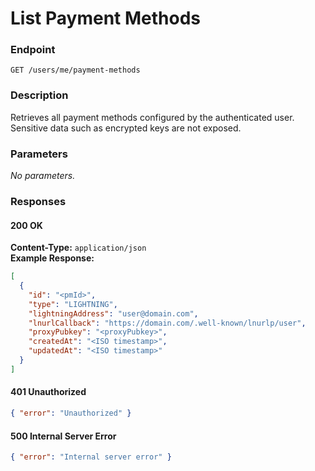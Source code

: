 # List Payment Methods

### Endpoint

`GET /users/me/payment-methods`

### Description

Retrieves all payment methods configured by the authenticated user. Sensitive data such as encrypted keys are not exposed.

### Parameters

_No parameters._

### Responses

#### 200 OK

**Content-Type:** `application/json`  
**Example Response:**

```json
[
  {
    "id": "<pmId>",
    "type": "LIGHTNING",
    "lightningAddress": "user@domain.com",
    "lnurlCallback": "https://domain.com/.well-known/lnurlp/user",
    "proxyPubkey": "<proxyPubkey>",
    "createdAt": "<ISO timestamp>",
    "updatedAt": "<ISO timestamp>"
  }
]
```

#### 401 Unauthorized

```json
{ "error": "Unauthorized" }
```

#### 500 Internal Server Error

```json
{ "error": "Internal server error" }
```
